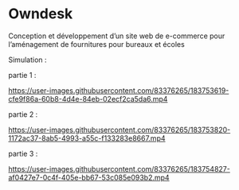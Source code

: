 # Owndesk
 Conception et développement  d’un site web de e-commerce pour l’aménagement de fournitures pour bureaux et  écoles

Simulation :

partie 1 :

https://user-images.githubusercontent.com/83376265/183753619-cfe9f86a-60b8-4d4e-84eb-02ecf2ca5da6.mp4


partie 2 :



https://user-images.githubusercontent.com/83376265/183753820-1172ac37-8ab5-4993-a55c-f133283e8667.mp4



partie 3 :

https://user-images.githubusercontent.com/83376265/183754827-af0427e7-0c4f-405e-bb67-53c085e093b2.mp4

